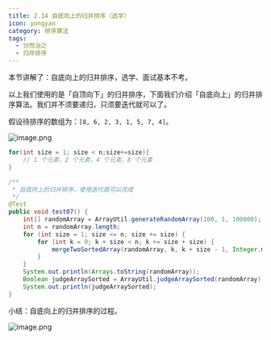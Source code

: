 ```yaml
---
title: 2.14 自底向上的归并排序（选学）
icon: yongyan
category: 排序算法
tags:
  - 分而治之
  - 归并排序
---
```


本节讲解了：自底向上的归并排序，选学、面试基本不考。

以上我们使用的是「自顶向下」的归并排序，下面我们介绍「自底向上」的归并排序算法。我们并不须要递归，只须要迭代就可以了。

假设待排序的数组为：`[8, 6, 2, 3, 1, 5, 7, 4]`。

![image.png](https://tva1.sinaimg.cn/large/008i3skNgy1gx1mg16h5cj30u00yvaev.jpg)



```java
for(int size = 1; size < n;size+=size){
    // 1 个元素，2 个元素，4 个元素，8 个元素
}
```

```java
/**
 * 自底向上的归并排序，使用迭代就可以完成
 */
@Test
public void test07() {
    int[] randomArray = ArrayUtil.generateRandomArray(100, 1, 100000);
    int n = randomArray.length;
    for (int size = 1; size <= n; size += size) {
        for (int k = 0; k + size < n; k += size + size) {
            mergeTwoSortedArray(randomArray, k, k + size - 1, Integer.min(k + size + size - 1, n - 1));
        }
    }
    System.out.println(Arrays.toString(randomArray));
    Boolean judgeArraySorted = ArrayUtil.judgeArraySorted(randomArray);
    System.out.println(judgeArraySorted);
}
```

小结：自底向上的归并排序的过程。

![image.png](https://tva1.sinaimg.cn/large/008i3skNgy1gx493lu9nuj315i0k2jtx.jpg)